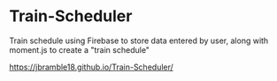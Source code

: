 # Train-Scheduler
Train schedule using Firebase to store data entered by user, along with moment.js to create a "train schedule"

https://jbramble18.github.io/Train-Scheduler/
